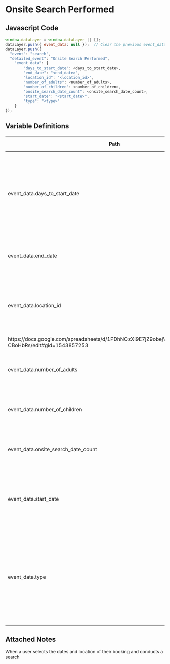 # Onsite Search Performed

### 

## Javascript Code
```js
window.dataLayer = window.dataLayer || [];
dataLayer.push({ event_data: null });  // Clear the previous event_data object.
dataLayer.push({
  "event": "search",
  "detailed_event": "Onsite Search Performed",
    "event_data": {
        "days_to_start_date": <days_to_start_date>,
        "end_date": "<end_date>",
        "location_id": "<location_id>",
        "number_of_adults": <number_of_adults>,
        "number_of_children": <number_of_children>,
        "onsite_search_date_count": <onsite_search_date_count>,
        "start_date": "<start_date>",
        "type": "<type>"
    }
});
```

## Variable Definitions

|Path|Type|Description|Example|Pattern|Min Length|Max Length|Minimum|Maximum|Multiple Of|
| --- | --- | --- | --- | --- | --- | --- | --- | --- | --- |
|event_data.days_to_start_date|integer|Captures the booking window used in search criteria \(e.g. number of days prior to requested check-in date\).|1, 2, 3, 4, 5|||||||
|event_data.end_date|string|Captures the end date requested in search criteria.|2022-10-28, 2023-01-15|^([0-9]{4})-(1[0-2]|0[1-9])-(3[01]|0[1-9]|[12][0-9])$||||||
|event_data.location_id|string|Captures the Location Id. Please refer to this document to determine location ID.
https:\/\/docs.google.com\/spreadsheets\/d\/1PDhNOzXI9E7jZ9obejV4owtW3Wtwq66\_IaN-CBoHbRs\/edit\#gid=1543857253|6558, 70561|||||||
|event_data.number_of_adults|integer|Captures the number of adults entered in search criteria.|1, 2, 3, 4, 5||||1|||
|event_data.number_of_children|integer|Captures the number of children entered in search criteria.|1, 2, 3, 4, 5||||0|||
|event_data.onsite_search_date_count|integer|Captures the number of dates requested in search criteria.|8, 1, 5, 6, 7, 10||||1|||
|event_data.start_date|string|Captures the start date requested in search criteria. \(e.g. check-in date\)|2022-10-22, 2023-01-15|^([0-9]{4})-(1[0-2]|0[1-9])-(3[01]|0[1-9]|[12][0-9])$||||||
|event_data.type|string|Captures the type of on-site search performed \(i.e., content, product, location, product location, scheduled event, room, report\)|products, properties, articles, authors, coupons, publications|||||||

## Attached Notes

<p>When a user selects the dates and location of their booking and conducts a search</p>
